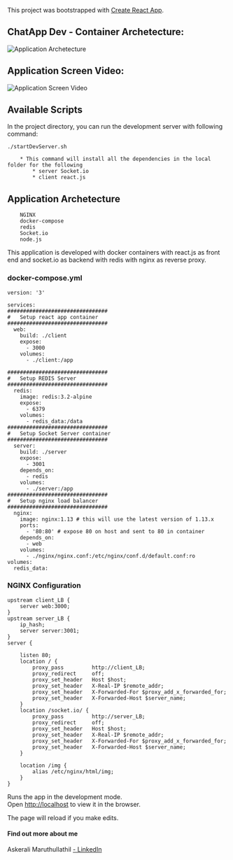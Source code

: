 This project was bootstrapped with [Create React App](https://github.com/facebook/create-react-app).
## ChatApp Dev - Container Archetecture:
![Application Archetecture](https://github.com/askeralim/node-react-socket.io-docker-compose/blob/master/ChatApp-docker-compose-dev/ChatApp-Archetecture.JPG)
## Application Screen Video:
![Application Screen Video](https://github.com/askeralim/node-react-socket.io-docker-compose/blob/master/ChatApp-docker-compose-dev/ChatApp.gif)
## Available Scripts

In the project directory, you can run the development server with following command:
```
./startDevServer.sh

	* This command will install all the dependencies in the local folder for the following
		* server Socket.io 
		* client react.js
```
## Application Archetecture
```
	NGINX
	docker-compose
	redis
	Socket.io
	node.js
```
This application is developed with docker containers with react.js as front end and socket.io as backend with redis with nginx as reverse proxy.
### docker-compose.yml
```
version: '3'

services:
################################
#   Setup react app container
################################
  web:
    build: ./client
    expose:
      - 3000
    volumes:
      - ./client:/app

################################
#   Setup REDIS Server
################################
  redis:
    image: redis:3.2-alpine
    expose:
      - 6379
    volumes:
      - redis_data:/data
################################
#   Setup Socket Server container
################################
  server:
    build: ./server
    expose:
      - 3001
    depends_on: 
      - redis
    volumes:
      - ./server:/app
################################
#   Setup nginx load balancer
################################
  nginx:
    image: nginx:1.13 # this will use the latest version of 1.13.x
    ports:
      - '80:80' # expose 80 on host and sent to 80 in container
    depends_on: 
      - web
    volumes:
      - ./nginx/nginx.conf:/etc/nginx/conf.d/default.conf:ro
volumes:  
  redis_data:

```
### NGINX Configuration
```
upstream client_LB {
	server web:3000;
}
upstream server_LB {
	ip_hash;
	server server:3001;
}
server {

	listen 80;
	location / {
		proxy_pass         http://client_LB;
		proxy_redirect     off;
		proxy_set_header   Host $host;
		proxy_set_header   X-Real-IP $remote_addr;
		proxy_set_header   X-Forwarded-For $proxy_add_x_forwarded_for;
		proxy_set_header   X-Forwarded-Host $server_name;
	}
	location /socket.io/ {
		proxy_pass         http://server_LB;
		proxy_redirect     off;
		proxy_set_header   Host $host;
		proxy_set_header   X-Real-IP $remote_addr;
		proxy_set_header   X-Forwarded-For $proxy_add_x_forwarded_for;
		proxy_set_header   X-Forwarded-Host $server_name;
    }
	
	location /img {
		alias /etc/nginx/html/img;
	}
}

```

Runs the app in the development mode.<br>
Open [http://localhost](http://localhost) to view it in the browser.

The page will reload if you make edits.<br>


#### Find out more about me

Askerali Maruthullathil [ - LinkedIn](http://linkedin.com/in/askeralim) 
